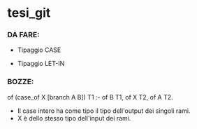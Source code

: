 # tesi_git



### DA FARE:

- Tipaggio CASE

- Tipaggio LET-IN



### BOZZE:

of (case_of X [branch A B]) T1 :- of B T1, of X T2, of A T2.

- Il case intero ha come tipo il tipo dell'output dei singoli rami.
- X è dello stesso tipo dell'input dei rami.
